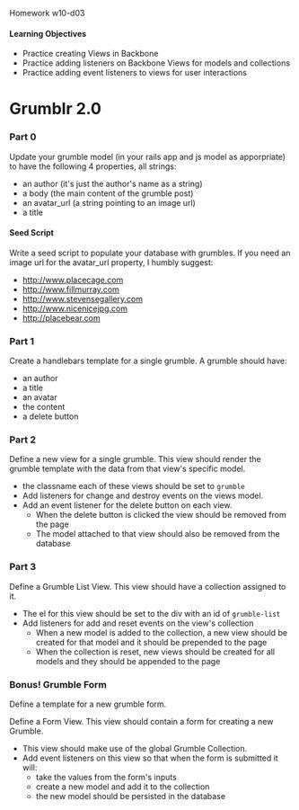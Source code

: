 Homework w10-d03

#### Learning Objectives
- Practice creating Views in Backbone
- Practice adding listeners on Backbone Views for models and collections
- Practice adding event listeners to views for user interactions

# Grumblr 2.0

### Part 0

Update your grumble model (in your rails app and js model as apporpriate) to have the following 4 properties,
all strings:

- an author 	(it's just the author's name as a string)
- a body 		(the main content of the grumble post)
- an avatar_url (a string pointing to an image url)
- a title

#### Seed Script

Write a seed script to populate your database with grumbles. If you need an image url for the avatar_url property, I humbly suggest:

- http://www.placecage.com
- http://www.fillmurray.com
- http://www.stevensegallery.com
- http://www.nicenicejpg.com
- http://placebear.com

### Part 1
Create a handlebars template for a single grumble. A grumble should have:

- an author
- a title
- an avatar
- the content
- a delete button

### Part 2

Define a new view for a single grumble. This view should render the grumble template with the data from that view's specific model.

- the classname each of these views should be set to `grumble`
- Add listeners for change and destroy events on the views model.
- Add an event listener for the delete button on each view. 
  - When the delete button is clicked the view should be removed from the page
  - The model attached to that view should also be removed from the database

### Part 3

Define a Grumble List View. This view should have a collection assigned to it.

- The el for this view should be set to the div with an id of `grumble-list`
- Add listeners for add and reset events on the view's collection
  - When a new model is added to the collection, a new view should be created for that model and it should be prepended to the page
  - When the collection is reset, new views should be created for all models and they should be appended to the page

### Bonus! Grumble Form

Define a template for a new grumble form.

Define a Form View. This view should contain a form for creating a new Grumble.

- This view should make use of the global Grumble Collection.
- Add event listeners on this view so that when the form is submitted it will:
  - take the values from the form's inputs
  - create a new model and add it to the collection
  - the new model should be persisted in the database

